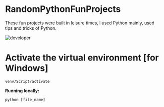 # RandomPythonFunProjects

These fun projects were built in leisure times, I used Python mainly, used tips and tricks of Python.


![developer](https://img.shields.io/badge/Developed%20By%20%3A-Inzamamul%20Haque%20Ashique-red)


# Activate the virtual environment [for Windows]

```terminal 
venv/Script/activate
```

**Running locally:**

```terminal
python [file_name]
```

